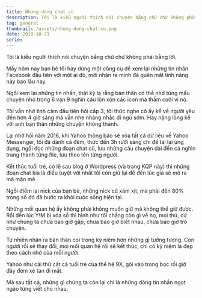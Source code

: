 ```yaml
---
title: Những dòng chat cũ
description: Tôi là kiểu người thích nói chuyện bằng chữ chứ không phải bằng lời.
tag: general
thumbnail: /assets/nhung-dong-chat-cu.png
date: 2018-10-21
serie:
---
```


Tôi là kiểu người thích nói chuyện bằng chữ chứ không phải bằng lời.

Mấy hôm nay bạn bè tôi hay dùng một công cụ để xem lại những tin nhắn Facebook đầu tiên với một ai đó, mới nhận ra mình đã quên mất tính năng này bao lâu nay.

Ngồi xem lại những tin nhắn, thật kỳ lạ rằng bản thân có thể nhớ từng mẩu chuyện nhỏ trong 6 vạn 9 nghìn câu lộn xộn các icon mà thầm cười vì nó.

Tôi vẫn nhớ tình cảm đầu tiên hồi cấp 3, tôi thức nghe cô ấy kể về người yêu đến hơn 4 giờ sáng mà vẫn nhẹ nhàng nhắc đi ngủ sớm. Hay nặng lòng kể với anh bạn thân những chuyện không thành.

Lại nhớ hồi năm 2016, khi Yahoo thông báo sẽ xóa tất cả dữ liệu về Yahoo Messenger, tôi đã dành cả đêm, thức đến 3h rưỡi sáng chỉ để tải lại ứng dụng, ngồi đọc những đoạn chat cũ, lưu những câu chuyện dài đến cả nghìn trang thành từng file, lưu theo tên từng người.

Kết thúc tuổi trẻ, có lẽ sau blog ở Wordpress (và trang KQP này) thì những đoạn chat kia là điều tuyệt vời nhất tôi còn giữ lại để đến lúc già sẽ mở ra mà mân mê.

Ngồi điểm lại nick của bạn bè, những nick cũ xám xịt, mà phải đến 80% trong số đó đã bước ra khỏi cuộc sống hiện tại.

Những mối quan hệ ấy không phải không muốn giữ mà không thể giữ được. Rồi đến lúc Y!M bị xóa sổ thì hình như tôi chẳng còn gì về họ, mọi thứ, cứ như chúng ta chưa bao giờ gặp, chưa bao giờ biết nhau, chưa bao giờ trò chuyện.

Tự nhiên nhận ra bản thân coi trọng kỷ niệm hơn những gì tưởng tượng. Con người rồi sẽ thay đổi, mọi mối quan hệ rồi sẽ kết thúc, chỉ có kỷ niệm là đẹp theo cách nhớ của mỗi người.

Yahoo như cái thứ cất cả tuổi trẻ của thế hệ 9X, gói vào trong bọc rồi giờ đây đem xé tan đi mất.

Mà sau tất cả, những gì chúng ta còn lại chỉ là những dòng tin nhắn ngọt ngào từng viết cho nhau.
